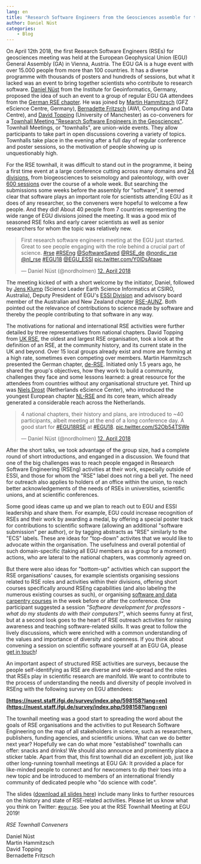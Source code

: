```yaml
---
lang: en
title: "Research Software Engineers from the Geosciences assemble for the first time at EGU General Assembly 2018"
author: Daniel Nüst
categories: 
    - Blog
---
```


On April 12th 2018, the first Research Software Engineers (RSEs) for geosciences meeting was held at the European Geophysical Union (EGU) General Assembly (GA) in Vienna, Austria.
The EGU GA is a huge event with over 15.000 people from more than 100 countries.
It has a diverse programme with thousands of posters and hundreds of sessions, but what it lacked was an event to bring together scientists who contribute to research software.
[Daniel Nüst](https://w3id.org/people/nuest) from the Institute for Geoinformatics, Germany, proposed the idea of such an event to a group of regular EGU GA attendees from the [German RSE chapter](https://www.de-rse.org/).
He was joined by [Martin Hammitzsch](https://www.gfz-potsdam.de/staff/martin-hammitzsch/) (GFZ eScience Centre, Germany), [Bernadette Fritzsch](https://www.awi.de/ueber-uns/organisation/mitarbeiter/bernadette-fritzsch.html) (AWI, Computing and Data Centre), and [David Topping](https://davidtoppingsci.com/) (University of Manchester) as co-conveners for a [Townhall Meeting "Research Software Engineers in the Geosciences"](http://meetingorganizer.copernicus.org/EGU2018/session/29539). 
Townhall Meetings, or "townhalls", are union-wide events.
They allow participants to take part in open discussions covering a variety of topics.
Townhalls take place in the evening after a full day of regular conference and poster sessions, so the motivation of people showing up is unquestionably high.

For the RSE townhall, it was difficult to stand out in the programme, it being a first time event at a large conference cutting across many domains and [24 divisions](https://www.egu.eu/structure/divisions/), from biogeosciences to seismology and paleontology, with over [600 sessions](https://meetingorganizer.copernicus.org/egu2018/meetingprogramme) over the course of a whole week.
But searching the submissions some weeks before the assembly for "software", it seemed clear that software plays an important role for scientists attending EGU as it does of any researcher, so the conveners were hopeful to welcome a few people.
And they did!
About 40 people from 7 countries representing the wide range of EGU divisions joined the meeting.
It was a good mix of seasoned RSE folks and early career scientists as well as senior researchers for whom the topic was relatively new.

<blockquote class="twitter-tweet" data-lang="de"><p lang="en" dir="ltr">First research software engineers meeting at the EGU just started. Great to see people engaging with the role behind a crucial part of science. <a href="https://twitter.com/hashtag/rse?src=hash&amp;ref_src=twsrc%5Etfw">#rse</a> <a href="https://twitter.com/hashtag/RSEng?src=hash&amp;ref_src=twsrc%5Etfw">#RSEng</a> <a href="https://twitter.com/SoftwareSaved?ref_src=twsrc%5Etfw">@SoftwareSaved</a> <a href="https://twitter.com/RSE_de?ref_src=twsrc%5Etfw">@RSE_de</a> <a href="https://twitter.com/nordic_rse?ref_src=twsrc%5Etfw">@nordic_rse</a> <a href="https://twitter.com/nl_rse?ref_src=twsrc%5Etfw">@nl_rse</a> <a href="https://twitter.com/hashtag/EGU18?src=hash&amp;ref_src=twsrc%5Etfw">#EGU18</a> <a href="https://twitter.com/EGU_ESSI?ref_src=twsrc%5Etfw">@EGU_ESSI</a> <a href="https://t.co/Y0lDsAtaae">pic.twitter.com/Y0lDsAtaae</a></p>&mdash; Daniel Nüst (@nordholmen) <a href="https://twitter.com/nordholmen/status/984479316699381760?ref_src=twsrc%5Etfw">12. April 2018</a></blockquote>
<script async src="https://platform.twitter.com/widgets.js" charset="utf-8"></script>

The meeting kicked of with a short welcome by the initiator, Daniel, followed by [Jens Klump](http://people.csiro.au/Jens-Klump) (Science Leader Earth Science Informatics at CSIRO, Australia), Deputy President of EGU's [ESSI Division](http://essi.egu.eu/) and advisory board member of the Australian and New Zealand chapter [RSE-AUNZ](https://github.com/rse-aunz).
Both pointed out the relevance of contributions to science made by software and thereby the people contributing to that software in any way.

The motivations for national and international RSE activities were further detailed by three representatives from national chapters. 
David Topping from [UK RSE](https://rse.ac.uk/), the oldest and largest RSE organisation, took a look at the definition of an RSE, at the community history, and its current state in the UK and beyond.
Over 15 local groups already exist and more are forming at a high rate, sometimes even competing over members.
Martin Hammitzsch presented the German chapter, [de-RSE](https://www.de-rse.org/).
Initiated only 1.5 years ago, he shared the group's objectives, how they work to build a community, challenges they face and some lessons learned: a great resource for the attendees from countries without any organisational structure yet.
Third up was [Niels Drost](https://www.esciencecenter.nl/profile/dr.-niels-drost) (Netherlands eScience Center), who introduced the youngest European chapter [NL-RSE](http://nl-rse.org/) and its core team, which already generated a considerable reach across the Netherlands.

<blockquote class="twitter-tweet" data-lang="de"><p lang="en" dir="ltr">4 national chapters, their history and plans, are introduced to ~40 participants, albeit meeting at the end of a long conference day. A good start for <a href="https://twitter.com/hashtag/EGU18RSE?src=hash&amp;ref_src=twsrc%5Etfw">#EGU18RSE</a> at <a href="https://twitter.com/hashtag/EGU18?src=hash&amp;ref_src=twsrc%5Etfw">#EGU18</a>. <a href="https://t.co/S2Ob54TSWe">pic.twitter.com/S2Ob54TSWe</a></p>&mdash; Daniel Nüst (@nordholmen) <a href="https://twitter.com/nordholmen/status/984484030031843328?ref_src=twsrc%5Etfw">12. April 2018</a></blockquote>
<script async src="https://platform.twitter.com/widgets.js" charset="utf-8"></script>

After the short talks, we took advantage of the group size, had a complete round of short introductions, and enganged in a discussion.
We found that one of the big challenges was to reach people engaged in Research Software Engineering (RSEng) activities at their work, especially outside of ESSI, and those for whom the "RSE" label does not ring a bell yet.
The need for outreach also applies to holders of an office within the union, to reach better acknowledgements of the needs of RSEs in universities, scientific unions, and at scientific conferences.

Some good ideas came up and we plan to reach out to EGU and ESSI leadership and share them.
For example, EGU could increase recognition of RSEs and their work by awarding a medal, by offering a special poster track for contributions to scientific software (allowing an additional "software submission" per author), or by tagging abstracts as "RSE" similarly to the "ECS" labels.
These are ideas for "top-down" activites that we would like to advocate within the organisation.
The usefulness and overall potential of such domain-specific (taking all EGU members as a group for a moment) actions, who are lateral to the national chapters, was commonly agreed on.

But there were also ideas for "bottom-up" activities which can support the RSE organisations' causes, for example scientists organising sessions related to RSE roles and activities within their divisions, offering short courses specifically around RSEng capabilities (and also labeling the numerous existing courses as such), or organising [software and data carpentry courses](https://carpentries.org/) in the week before or after the conference.
One participant suggested a session _"Software development for professors - what do my students do with their computers?"_, which seems funny at first, but at a second look goes to the heart of RSE outreach activities for raising awareness and teaching software-related skills.
It was great to follow the lively discussions, which were enriched with a common understanding of the values and importance of diversity and openness.
If you think about convening a session on scientific software yourself at an EGU GA, please [get in touch](mailto:daniel.nuest@uni-muenster.de)!

An important aspect of structured RSE activities are surveys, because the people self-identifying as RSE are diverse and wide-spread and the roles that RSEs play in scientific research are manifold.
We want to contribute to the process of understanding the needs and diversity of people involved in RSEng with the following survey on EGU attendees:

**[https://nuest.staff.ifgi.de/survey/index.php/598158?lang=en](https://nuest.staff.ifgi.de/survey/index.php/598158?lang=en)**

The townhall meeting was a good start to spreading the word about the goals of RSE organisations and the activities to put Research Software Engineering on the map of all stakeholders in science, such as researchers, publishers, funding agencies, and scientific unions.
What can we do better next year?
Hopefully we can do what more "established" townhalls can offer: snacks and drinks!
We should also announce and prominently place a sticker table.
Apart from that, this first townhall did an excellent job, just like other long-running townhall meetings at EGU GA:
It provided a place for like-minded people to connect and for newcomers to dip their toes into a new topic and be introduced to members of an international friendly community of dedicated people who "do science with code".

The slides ([download all slides here](https://doi.org/10.5281/zenodo.1254998)) include many links to further resources on the history and state of RSE-related activities.
Please let us know what you think on Twitter: [`#egurse`](https://twitter.com/search?f=tweets&q=%23egurse).
See you at the RSE Townhall Meeting at EGU 2019!

_RSE Townhall Conveners_

Daniel Nüst<br />
Martin Hammitzsch<br />
David Topping<br />
Bernadette Fritzsch<br />
